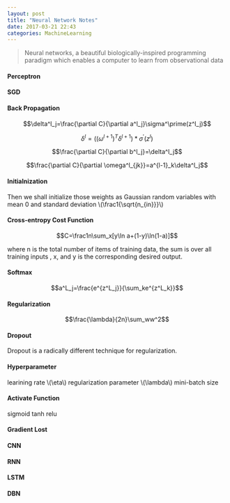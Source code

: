 ```yaml
---
layout: post
title: "Neural Network Notes"
date: 2017-03-21 22:43
categories: MachineLearning
---
```


> Neural networks, a beautiful biologically-inspired programming paradigm which enables a computer to learn from observational data

<script type="text/javascript" src="http://cdn.mathjax.org/mathjax/latest/MathJax.js?config=default"></script>

#### Perceptron

#### SGD

#### Back Propagation

$$\delta^l_j=\frac{\partial C}{\partial a^l_j}\sigma^\prime(z^l_j)$$

$$\delta^l=((\omega^{l+1})^T\delta^{l+1})*\sigma^\prime(z^l)$$

$$\frac{\partial C}{\partial b^l_j}=\delta^l_j$$

$$\frac{\partial C}{\partial \omega^l_{jk}}=a^{l-1}_k\delta^l_j$$

#### Initialnization
Then we shall initialize those weights as Gaussian random variables with mean 0 and standard deviation \\(\frac1{\sqrt{n_{in}}}\\)

#### Cross-entropy Cost Function

$$C=\frac1n\sum_x[y\ln a+(1-y)\ln(1-a)]$$

where n is the total number of items of training data, the sum is over all training inputs , x, and y is the corresponding desired output.

#### Softmax

$$a^L_j=\frac{e^{z^L_j}}{\sum_ke^{z^L_k}}$$

#### Regularization

$$\frac{\lambda}{2n}\sum_ww^2$$

#### Dropout
Dropout is a radically different technique for regularization.

#### Hyperparameter
learining rate \\(\eta\\)
regularization parameter \\(\lambda\\)
mini-batch size

#### Activate Function
sigmoid
tanh
relu

#### Gradient Lost


#### CNN

#### RNN

#### LSTM

#### DBN
